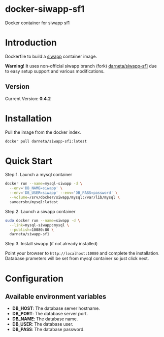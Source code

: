# docker-siwapp-sf1
Docker container for siwapp sf1

# Introduction

Dockerfile to build a [siwapp](http://www.siwapp.org/) container image.

**Warning!** It uses non-official siwapp branch (fork) [darneta/siwapp-sf1](http://github.com/darneta/siwapp-sf1) due to easy setup support and various modifications.

## Version

Current Version: **0.4.2**

# Installation

Pull the image from the docker index.

```bash
docker pull darneta/siwapp-sf1:latest
```

# Quick Start

Step 1. Launch a mysql container

```bash
docker run --name=mysql-siwapp -d \
  --env='DB_NAME=siwapp' \
  --env='DB_USER=siwapp' --env='DB_PASS=password' \
  --volume=/srv/docker/siwapp/mysql:/var/lib/mysql \
  sameersbn/mysql:latest
```

Step 2. Launch a siwapp container

```bash
sudo docker run --name=siwapp -d \
  --link=mysql-siwapp:mysql \
  --publish=10080:80 \
  darneta/siwapp-sf1
```

Step 3. Install siwapp (if not already installed)

Point your browser to `http://localhost:10080` and complete the installation. Database prameters will be set from mysql container so just click next.

# Configuration

## Available environment variables

- **DB_HOST**: The database server hostname. 
- **DB_PORT**: The database server port.
- **DB_NAME**: The database name.
- **DB_USER**: The database user.
- **DB_PASS**: The database password.
